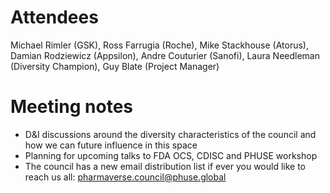 # Attendees

Michael Rimler (GSK), Ross Farrugia (Roche), Mike Stackhouse (Atorus), Damian Rodziewicz (Appsilon), Andre Couturier (Sanofi), Laura Needleman (Diversity Champion), Guy Blate (Project Manager)

# Meeting notes

- D&I discussions around the diversity characteristics of the council and how we can future influence in this space 
- Planning for upcoming talks to FDA OCS, CDISC and PHUSE workshop 
- The council has a new email distribution list if ever you would like to reach us all: pharmaverse.council@phuse.global  
